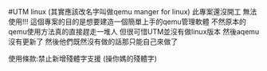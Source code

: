 #UTM linux (其實應該改名字叫做qemu manger for linux) 此專案還沒開工 無法使用!!!
這個專案的目的是想要建造一個簡單上手的qemu管理軟體 不然原本的qemu使用方法真的直接趕走一堆人 但很可惜UTM並沒有做linux版本 然後aqemu沒有更新了
然後他們既然沒有做的話那只能自己來做了 



使用條款:禁止新增殘體字支援 (操你媽的殘體字)
